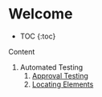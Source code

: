 # Welcome

- TOC
  {:toc}

Content

1. Automated Testing
   1. [Approval Testing](/Automatede2eTesting/ApprovalTesting.md)
   2. [Locating Elements](/Automatede2eTesting//LocatingElements.md)
